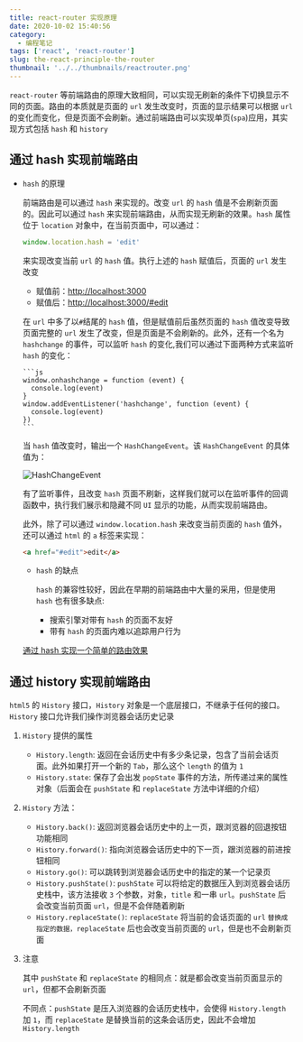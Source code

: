 ```yaml
---
title: react-router 实现原理
date: 2020-10-02 15:40:56
category:
  - 编程笔记
tags: ['react', 'react-router']
slug: the-react-principle-the-router
thumbnail: '../../thumbnails/reactrouter.png'
---
```


`react-router` 等前端路由的原理大致相同，可以实现无刷新的条件下切换显示不同的页面。路由的本质就是页面的 `url` 发生改变时，页面的显示结果可以根据 `url` 的变化而变化，但是页面不会刷新。通过前端路由可以实现单页(`spa`)应用，其实现方式包括 `hash` 和 `history`

## 通过 hash 实现前端路由

- `hash` 的原理

  前端路由是可以通过 `hash` 来实现的。改变 `url` 的 `hash` 值是不会刷新页面的。因此可以通过 `hash` 来实现前端路由，从而实现无刷新的效果。`hash` 属性位于 `location` 对象中，在当前页面中，可以通过：

  ```js
  window.location.hash = 'edit'
  ```

  来实现改变当前 `url` 的 `hash` 值。执行上述的 `hash` 赋值后，页面的 `url` 发生改变

  - 赋值前：<http://localhost:3000>
  - 赋值后：<http://localhost:3000/#edit>

  在 `url` 中多了以`#`结尾的 `hash` 值，但是赋值前后虽然页面的 `hash` 值改变导致页面完整的 `url` 发生了改变，但是页面是不会刷新的。此外，还有一个名为 `hashchange` 的事件，可以监听 `hash` 的变化,我们可以通过下面两种方式来监听 `hash` 的变化：

      ```js
      window.onhashchange = function (event) {
        console.log(event)
      }
      window.addEventListener('hashchange', function (event) {
        console.log(event)
      })
      ```

  当 `hash` 值改变时，输出一个 `HashChangeEvent`。该 `HashChangeEvent` 的具体值为：

  ![HashChangeEvent](https://cdn.clearlywind.com/blog-images/images/hashchange-event.png)

  有了监听事件，且改变 `hash` 页面不刷新，这样我们就可以在监听事件的回调函数中，执行我们展示和隐藏不同 `UI` 显示的功能，从而实现前端路由。

  此外，除了可以通过 `window.location.hash` 来改变当前页面的 `hash` 值外，还可以通过 `html` 的 `a` 标签来实现：

  ```html
  <a href="#edit">edit</a>
  ```

  - `hash` 的缺点

    `hash` 的兼容性较好，因此在早期的前端路由中大量的采用，但是使用 `hash` 也有很多缺点:

    - 搜索引擎对带有 `hash` 的页面不友好
    - 带有 `hash` 的页面内难以追踪用户行为

  [通过 hash 实现一个简单的路由效果](https://gitee.com/liuweiyibai/toy-react-router.git)

## 通过 history 实现前端路由

`html5` 的 `History` 接口，`History` 对象是一个底层接口，不继承于任何的接口。`History` 接口允许我们操作浏览器会话历史记录

1. `History` 提供的属性

   - `History.length`: 返回在会话历史中有多少条记录，包含了当前会话页面。此外如果打开一个新的 `Tab`，那么这个 `length` 的值为 `1`
   - `History.state`: 保存了会出发 `popState` 事件的方法，所传递过来的属性对象（后面会在 `pushState` 和 `replaceState` 方法中详细的介绍）

2. `History` 方法：

   - `History.back()`: 返回浏览器会话历史中的上一页，跟浏览器的回退按钮功能相同
   - `History.forward()`: 指向浏览器会话历史中的下一页，跟浏览器的前进按钮相同
   - `History.go()`: 可以跳转到浏览器会话历史中的指定的某一个记录页
   - `History.pushState()`: `pushState` 可以将给定的数据压入到浏览器会话历史栈中，该方法接收 `3` 个参数，对象，`title` 和一串 `url`。`pushState` 后会改变当前页面 `url`，但是不会伴随着刷新
   - `History.replaceState()`: `replaceState` 将当前的会话页面的 `url` `替换成指定的数据，replaceState` 后也会改变当前页面的 `url`，但是也不会刷新页面

3. 注意

   其中 `pushState` 和 `replaceState` 的相同点：就是都会改变当前页面显示的 `url`，但都不会刷新页面

   不同点：`pushState` 是压入浏览器的会话历史栈中，会使得 `History.length` 加 `1`，而 `replaceState` 是替换当前的这条会话历史，因此不会增加 `History.length`
